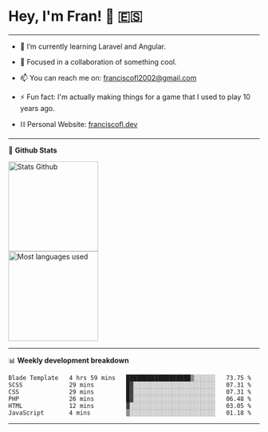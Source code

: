 # Hey, I'm Fran! 👋 :es:

-------

- 🌱 I’m currently learning Laravel and Angular.

- 👯 Focused in a collaboration of something cool.

- 📫 You can reach me on: franciscofl2002@gmail.com

- ⚡ Fun fact: I'm actually making things for a game that I used to play 10 years ago.

- ⛓  Personal Website: [franciscofl.dev](https://www.franciscofl.dev/)

-------

📝 **Github Stats**


<div align="left">
  <img height="180em" src="https://github-readme-stats.vercel.app/api?username=franciscofl12&count_private=true&show_icons=true&theme=dracula&bg_color=-45deg,282A36,3D3344" alt="Stats Github"/>
  <br>
  <img height="180em" src="https://github-readme-stats.vercel.app/api/top-langs/?username=franciscofl12&count_private&theme=dracula&bg_color=-45deg,282A36,3D3344&layout=compact&langs_count=6" alt="Most languages used"/>
</div>

-------

📊 **Weekly development breakdown**


<!--START_SECTION:waka-->

```text
Blade Template   4 hrs 59 mins   ██████████████████▒░░░░░░   73.75 %
SCSS             29 mins         █▓░░░░░░░░░░░░░░░░░░░░░░░   07.31 %
CSS              29 mins         █▓░░░░░░░░░░░░░░░░░░░░░░░   07.31 %
PHP              26 mins         █▓░░░░░░░░░░░░░░░░░░░░░░░   06.48 %
HTML             12 mins         ▓░░░░░░░░░░░░░░░░░░░░░░░░   03.05 %
JavaScript       4 mins          ▒░░░░░░░░░░░░░░░░░░░░░░░░   01.18 %
```

<!--END_SECTION:waka-->

-------

